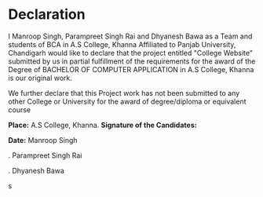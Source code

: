 # Declaration

I Manroop Singh, Parampreet Singh Rai and Dhyanesh Bawa as a Team and students of BCA in A.S College, Khanna Affiliated to Panjab University, Chandigarh would like to declare that the project entitled "College Website" submitted by us in partial  fulfillment  of the requirements for the award of the Degree of  BACHELOR OF COMPUTER APPLICATION in A.S College, Khanna is our original work.

We further declare that this Project work has not been submitted to any other College or University for the award of degree/diploma or equivalent course 



**Place:** A.S College, Khanna.                                            **Signature of the Candidates:**

**Date:**                                                                                     Manroop Singh

.                                                                                              Parampreet Singh Rai

.                                                                                              Dhyanesh Bawa

s
